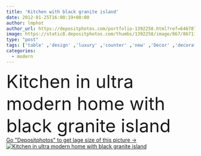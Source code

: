 ```yaml
---
title: 'Kitchen with black granite island'
date: 2012-01-25T16:00:19+00:00
author: lmphot
author_url: https://depositphotos.com/portfolio-1392258.html?ref=64678756
image: https://static8.depositphotos.com/thumbs/1392258/image/867/8671124/api_thumb_450.jpg?forcejpeg=true
type: "post"
tags: ['table' ,'design' ,'luxury' ,'counter' ,'new' ,'Decor' ,'decorate' ,'kitchen' ,'cuisine' ,'meal' ,'family' ,'chair' ,'black' ,'dinner' ,'modern' ,'splash' ,'back' ,'architecture' ,'estate' ,'house' ,'eat' ,'real' ,'interior' ,'dwelling' ,'home' ,'tile' ,'with' ,'furniture' ,'room' ,'wood' ,'floor' ,'stainless' ,'in' ,'living' ,'lighting' ,'residence' ,'residential' ,'dining' ,'appliance' ,'granite' ,'slate' ,'island' ,'marble' ,'Suburb' ,'cabinet' ,'furnishings' ,'supper' ,'photos' ,'stove' ,'upscale' ]
categories: 
  - modern
---
```

<div aling="center">
            <font size="60"> Kitchen in ultra modern home with black granite island</font>   
</div>
<div>
    <a href='https://depositphotos.com/8671124/stock-photo-kitchen-with-black-granite-island.html?ref=64678756' target=_blank > Go "Depositphotos" to get lage size of this picture ->
        <img href='https://depositphotos.com/8671124/stock-photo-kitchen-with-black-granite-island.html?ref=64678756' src='https://static8.depositphotos.com/1392258/867/i/950/depositphotos_8671124-stock-photo-kitchen-with-black-granite-island.jpg?forcejpeg=true' alt='Kitchen in ultra modern home with black granite island' >
    </a>
</div>
